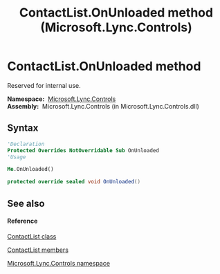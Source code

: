 ﻿---
title: ContactList.OnUnloaded method  (Microsoft.Lync.Controls)
TOCTitle: 'OnUnloaded method '
ms:assetid: M:Microsoft.Lync.Controls.ContactList.OnUnloaded_DI_3_UC_OCS14MrefLyncWPF
ms:mtpsurl: https://msdn.microsoft.com/en-us/library/microsoft.lync.controls.contactlist.onunloaded_di_3_uc_ocs14mreflyncwpf(v=office.15)
ms:contentKeyID: 48595820
ms.date: 07/28/2014
mtps_version: v=office.15
f1_keywords:
- Microsoft.Lync.Controls.ContactList.OnUnloaded
dev_langs:
- CSharp
- JScript
- VB
- other
---

# ContactList.OnUnloaded method

Reserved for internal use.

**Namespace:**  [Microsoft.Lync.Controls](microsoft-lync-controls-namespace_1.md)  
**Assembly:**  Microsoft.Lync.Controls (in Microsoft.Lync.Controls.dll)

## Syntax

``` vb
'Declaration
Protected Overrides NotOverridable Sub OnUnloaded
'Usage

Me.OnUnloaded()
```

``` csharp
protected override sealed void OnUnloaded()
```

## See also

#### Reference

[ContactList class](contactlist-class-microsoft-lync-controls_1.md)

[ContactList members](contactlist-members-microsoft-lync-controls_1.md)

[Microsoft.Lync.Controls namespace](microsoft-lync-controls-namespace_1.md)

